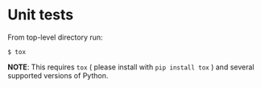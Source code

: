 Unit tests
==========

From top-level directory run:

    $ tox

**NOTE**: This requires `tox` ( please install with `pip install tox` ) and several supported versions of Python.
